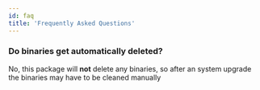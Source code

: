 ```yaml
---
id: faq
title: 'Frequently Asked Questions'
---
```


### Do binaries get automatically deleted?

No, this package will **not** delete any binaries, so after an system upgrade the binaries may have to be cleaned manually
